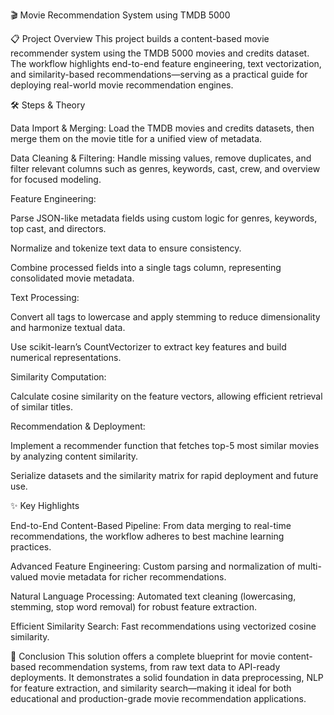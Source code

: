 🎬 Movie Recommendation System using TMDB 5000 

📋 Project Overview
This project builds a content-based movie recommender system using the TMDB 5000 movies and credits dataset. The workflow highlights end-to-end feature engineering, text vectorization, and similarity-based recommendations—serving as a practical guide for deploying real-world movie recommendation engines.

🛠️ Steps & Theory

Data Import & Merging: Load the TMDB movies and credits datasets, then merge them on the movie title for a unified view of metadata.

Data Cleaning & Filtering: Handle missing values, remove duplicates, and filter relevant columns such as genres, keywords, cast, crew, and overview for focused modeling.

Feature Engineering:

Parse JSON-like metadata fields using custom logic for genres, keywords, top cast, and directors.

Normalize and tokenize text data to ensure consistency.

Combine processed fields into a single tags column, representing consolidated movie metadata.

Text Processing:

Convert all tags to lowercase and apply stemming to reduce dimensionality and harmonize textual data.

Use scikit-learn’s CountVectorizer to extract key features and build numerical representations.

Similarity Computation:

Calculate cosine similarity on the feature vectors, allowing efficient retrieval of similar titles.

Recommendation & Deployment:

Implement a recommender function that fetches top-5 most similar movies by analyzing content similarity.

Serialize datasets and the similarity matrix for rapid deployment and future use.

✨ Key Highlights

End-to-End Content-Based Pipeline: From data merging to real-time recommendations, the workflow adheres to best machine learning practices.

Advanced Feature Engineering: Custom parsing and normalization of multi-valued movie metadata for richer recommendations.

Natural Language Processing: Automated text cleaning (lowercasing, stemming, stop word removal) for robust feature extraction.

Efficient Similarity Search: Fast recommendations using vectorized cosine similarity.

🏁 Conclusion
This solution offers a complete blueprint for movie content-based recommendation systems, from raw text data to API-ready deployments. It demonstrates a solid foundation in data preprocessing, NLP for feature extraction, and similarity search—making it ideal for both educational and production-grade movie recommendation applications.
